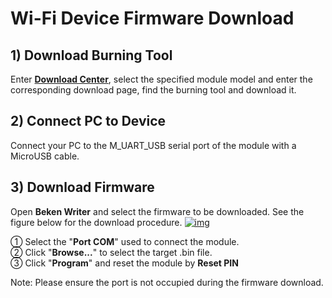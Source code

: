 # Wi-Fi Device Firmware Download

## __1) Download Burning Tool__

Enter <a href="https://core.acceleronix.io/download?menuCode=MODULE_DEVL" target="_blank">**Download Center**</a>, select the specified module model and enter the corresponding download page, find the burning tool and download it.

## __2) Connect PC to Device__

Connect your PC to the M_UART_USB  serial port of the module with a MicroUSB cable.

## __3) Download Firmware__

Open __Beken Writer__ and select the firmware to be downloaded. See the figure below for the download procedure.
<a data-fancybox title="img" href="/en/deviceDevelop/KnowledgeBase/step31.png">![img](/en/deviceDevelop/KnowledgeBase/step31.png)</a>

① Select the "__Port COM__" used to connect the module.<br>
② Click "__Browse...__" to select the target .bin file.<br>
③ Click "__Program__" and reset the module by __Reset PIN__<br>

Note: Please ensure the port is not occupied during the firmware download.